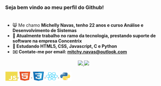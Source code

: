### Seja bem vindo ao meu perfil do Github! <h1>

- 😸 Me chamo <b>Michelly Navas<b>, tenho 22 anos e curso Análise e Desenvolvimento de Sistemas
- 🔭 Atualmente trabalho no ramo da tecnologia, prestando suporte de software na empresa Concentrix
- 🌱 Estudando HTML5, CSS, Javascript, C e Python
- ✉️ Contate-me por email: mitchy.navas@outlook.com



<div align="center">
  <a href="https://github.com/michellynavas">
  <img height="180em" src="https://github-readme-stats.vercel.app/api?username=michellynavas&show_icons=true&theme=midnight-purple&include_all_commits=true&count_private=true"/>
  <img height="180em" src="https://github-readme-stats.vercel.app/api/top-langs/?username=michellynavas&layout=compact&langs_count=7&theme=midnight-purple"/>
</div>
  
  <div style="display: inline_block"><br>
  <img align="center" alt="Mitchy-Js" height="30" width="40" src="https://raw.githubusercontent.com/devicons/devicon/master/icons/javascript/javascript-plain.svg">
  <img align="center" alt="Mitchy-HTML" height="30" width="40" src="https://raw.githubusercontent.com/devicons/devicon/master/icons/html5/html5-original.svg">
  <img align="center" alt="Mitchy-CSS" height="30" width="40" src="https://raw.githubusercontent.com/devicons/devicon/master/icons/css3/css3-original.svg">
  <img align="center" alt="Mitchy-React" height="30" width="40" src="https://raw.githubusercontent.com/devicons/devicon/master/icons/react/react-original.svg">
  <img align="center" alt="Mitchy-Python" height="30" width="40" src="https://raw.githubusercontent.com/devicons/devicon/master/icons/python/python-original.svg">  
  </div>
